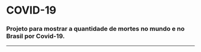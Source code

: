 # COVID-19
### Projeto para mostrar a quantidade de mortes no mundo e no Brasil por Covid-19.
---


